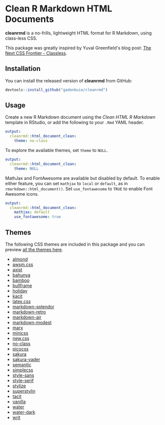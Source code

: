 # Clean R Markdown HTML Documents

<!-- badges: start -->
<!-- badges: end -->

**cleanrmd** is a no-frills, lightweight HTML format for R Markdown, using class-less CSS. 

This package was greatly inspired by Yuval Greenfield's blog post: [The Next CSS Frontier - Classless](https://blog.usejournal.com/the-next-css-frontier-classless-5e66f3f25fdd).

## Installation

You can install the released version of **cleanrmd** from GitHub:

``` r
devtools::install_github("gadenbuie/cleanrmd")
```

## Usage

Create a new R Markdown document using the *Clean HTML R Markdown* template in RStudio, or add the following to your `.Rmd` YAML header.

``` yaml
output: 
  cleanrmd::html_document_clean:
    theme: no-class
```

To explore the available themes, set `theme` to `NULL`.

``` yaml
output: 
  cleanrmd::html_document_clean:
    theme: NULL
```

MathJax and FontAwesome are available but disabled by default. To enable either feature, you can set `mathjax` to `local` or `default`, as in `rmarkdown::html_document()`. Set `use_fontawesome` to `TRUE` to enable Font Awesome icons.

``` yaml
output: 
  cleanrmd::html_document_clean:
    mathjax: default
    use_fontawesome: true
```

## Themes

The following CSS themes are included in this package and you can preview [all the themes here](https://gadenbuie.github.io/cleanrmd/index.html).

- [almond](https://github.com/alvaromontoro/almond.css)
- [awsm.css](https://igoradamenko.github.io/awsm.css/)
- [axist](https://ruanmartinelli.github.io/axist/)
- [bahunya](https://kimeiga.github.io/bahunya/)
- [bamboo](https://rilwis.github.io/bamboo/)
- [bullframe](https://marcopontili.com/projects/bullframe-css)
- [holiday](https://evgenyorekhov.github.io/holiday.css/)
- [kacit](https://kimeiga.github.io/kacit/)
- [latex.css](https://github.com/vincentdoerig/latex-css)
- [markdown-splendor](http://markdowncss.github.io/splendor/)
- [markdown-retro](http://markdowncss.github.io/retro/)
- [markdown-air](http://markdowncss.github.io/air/)
- [markdown-modest](http://markdowncss.github.io/modest/)
- [marx](https://mblode.github.io/marx/)
- [minicss](https://minicss.org/)
- [new.css](https://newcss.net/)
- [no-class](https://davidpaulsson.github.io/no-class/)
- [picocss](https://picocss.com/)
- [sakura](https://oxal.org/projects/sakura/)
- [sakura-vader](https://oxal.org/projects/sakura/)
- [semantic](https://dimitrinicolas.github.io/semantic.css/)
- [simplecss](https://simplecss.org/)
- [style-sans](https://ungoldman.com/style.css/)
- [style-serif](https://ungoldman.com/style.css/)
- [stylize](https://gadenbuie.github.io/stylize.css/)
- [superstylin](https://caiogondim.github.io/superstylin/)
- [tacit](https://yegor256.github.io/tacit/)
- [vanilla](https://vanillacss.com/)
- [water](https://kognise.github.io/water.css/)
- [water-dark](https://kognise.github.io/water.css/)
- [writ](https://writ.cmcenroe.me/)
